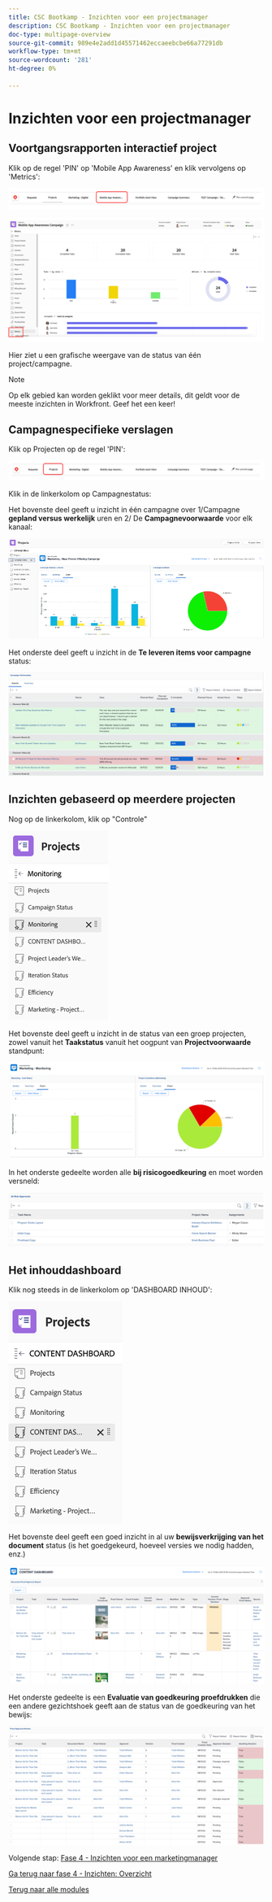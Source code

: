 ```yaml
---
title: CSC Bootkamp - Inzichten voor een projectmanager
description: CSC Bootkamp - Inzichten voor een projectmanager
doc-type: multipage-overview
source-git-commit: 989e4e2add1d45571462eccaeebcbe66a77291db
workflow-type: tm+mt
source-wordcount: '281'
ht-degree: 0%

---
```


# Inzichten voor een projectmanager

## Voortgangsrapporten interactief project

Klik op de regel &#39;PIN&#39; op &#39;Mobile App Awareness&#39; en klik vervolgens op &#39;Metrics&#39;:

![Klikken op bewustzijn voor mobiele apps](./images/mobile-app-awareness.png)

![Details weergeven over het project](./images/awareness-view.png)

Hier ziet u een grafische weergave van de status van één project/campagne.

>[!NOTE]
>
> Op elk gebied kan worden geklikt voor meer details, dit geldt voor de meeste inzichten in Workfront. Geef het een keer!

## Campagnespecifieke verslagen

Klik op Projecten op de regel &#39;PIN&#39;:

![Klik op projecten](./images/projects.png)

Klik in de linkerkolom op Campagnestatus:

Het bovenste deel geeft u inzicht in één campagne over 1/Campagne **gepland versus werkelijk** uren en 2/ De **Campagnevoorwaarde** voor elk kanaal:

![Campagne Insights](./images/campaign-insights.png)

Het onderste deel geeft u inzicht in de **Te leveren items voor campagne** status:

![campagneresultaten](./images/deliverables-status.png)

## Inzichten gebaseerd op meerdere projecten

Nog op de linkerkolom, klik op &quot;Controle&quot;

![klikken op controle](./images/monitoring.png)

Het bovenste deel geeft u inzicht in de status van een groep projecten, zowel vanuit het **Taakstatus** vanuit het oogpunt van **Projectvoorwaarde** standpunt:

![-overzicht](./images/group-status.png)

In het onderste gedeelte worden alle **bij risicogoedkeuring** en moet worden versneld:

![Geïdentificeerde risico&#39;s](./images/risk-approvals.png)

## Het inhouddashboard

Klik nog steeds in de linkerkolom op &#39;DASHBOARD INHOUD&#39;:

![klik op inhouddashboard](./images/content-dashboard.png)

Het bovenste deel geeft een goed inzicht in al uw **bewijsverkrijging van het document** status (is het goedgekeurd, hoeveel versies we nodig hadden, enz.)

![bewijs van goedkeuring](./images/proof-of-approval.png)

Het onderste gedeelte is een **Evaluatie van goedkeuring proefdrukken** die een andere gezichtshoek geeft aan de status van de goedkeuring van het bewijs:

![bewijs van de herbeoordeling van de erkenning](./images/poa-review.png)

Volgende stap: [Fase 4 - Inzichten voor een marketingmanager](./marketing-manager.md)

[Ga terug naar fase 4 - Inzichten: Overzicht](./overview.md)

[Terug naar alle modules](../../overview.md)
